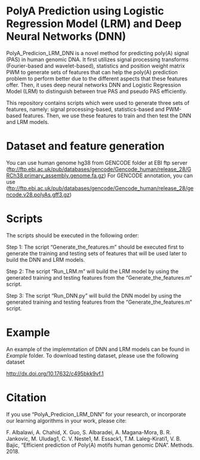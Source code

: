
# PolyA Prediction using Logistic Regression Model (LRM) and Deep Neural Networks (DNN)

PolyA_Predicion_LRM_DNN is a novel method for predicting poly(A) signal (PAS) in human genomic DNA. It first utilizes signal processing transforms (Fourier-based and wavelet-based), statistics and position weight matrix PWM to generate sets of features that can help the poly(A) prediction problem to perform better due to the different aspects that these features offer. Then, it uses deep neural networks DNN and Logistic Regression Model (LRM) to distinguish between true PAS and pseudo PAS efficiently.  

This repository contains scripts which were used to generate three sets of features, namely: signal processing-based, statistics-based and PWM-based features. Then, we use these features to train and then test the DNN and LRM models.


#  Dataset and feature generation

You can use human genome hg38 from GENCODE folder at EBI ftp server
(ftp://ftp.ebi.ac.uk/pub/databases/gencode/Gencode_human/release_28/GRCh38.primary_assembly.genome.fa.gz)
For GENCODE annotation, you can use
(ftp://ftp.ebi.ac.uk/pub/databases/gencode/Gencode_human/release_28/gencode.v28.polyAs.gff3.gz) 


# Scripts

The scripts should be executed in the following order: 

Step 1: The script “Generate_the_features.m” should be executed first to generate the training and testing sets of features that will be used later to build the DNN and LRM models. 

Step 2: The script “Run_LRM.m” will build the LRM model by using the generated training and testing features from the “Generate_the_features.m” script.   

Step 3: The script “Run_DNN.py” will build the DNN model by using the generated training and testing features from the “Generate_the_features.m” script. 



# Example

An example of the implemntation of DNN and LRM models can be found in *Example* folder. To download testing dataset, please use the following dataset

http://dx.doi.org/10.17632/c495bkk9vf.1

# Citation

If you use “PolyA_Predicion_LRM_DNN” for your research, or incorporate our learning algorithms in your work, please cite:

F. Albalawi, A. Chahid, X. Guo, S. Albaradei, A. Magana-Mora, B. R. Jankovic, M. Uludag1, C. V. Neste1, M. Essack1, T.M. Laleg-Kirati1, V. B. Bajic, “Efficient prediction of Poly(A) motifs human genomic DNA”. Methods. 2018. 



